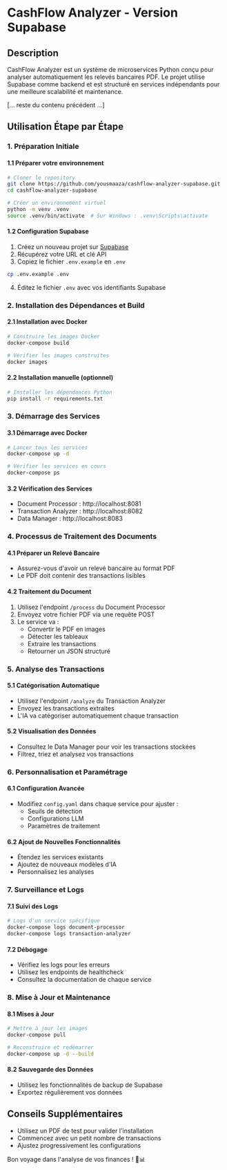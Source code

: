 # CashFlow Analyzer - Version Supabase

## Description
CashFlow Analyzer est un système de microservices Python conçu pour analyser automatiquement les relevés bancaires PDF. Le projet utilise Supabase comme backend et est structuré en services indépendants pour une meilleure scalabilité et maintenance.

[... reste du contenu précédent ...]

## Utilisation Étape par Étape

### 1. Préparation Initiale

#### 1.1 Préparer votre environnement
```bash
# Cloner le repository
git clone https://github.com/yousmaaza/cashflow-analyzer-supabase.git
cd cashflow-analyzer-supabase

# Créer un environnement virtuel
python -m venv .venv
source .venv/bin/activate  # Sur Windows : .venv\Scripts\activate
```

#### 1.2 Configuration Supabase
1. Créez un nouveau projet sur [Supabase](https://supabase.com/)
2. Récupérez votre URL et clé API
3. Copiez le fichier `.env.example` en `.env`
```bash
cp .env.example .env
```
4. Éditez le fichier `.env` avec vos identifiants Supabase

### 2. Installation des Dépendances et Build

#### 2.1 Installation avec Docker
```bash
# Construire les images Docker
docker-compose build

# Vérifier les images construites
docker images
```

#### 2.2 Installation manuelle (optionnel)
```bash
# Installer les dépendances Python
pip install -r requirements.txt
```

### 3. Démarrage des Services

#### 3.1 Démarrage avec Docker
```bash
# Lancer tous les services
docker-compose up -d

# Vérifier les services en cours
docker-compose ps
```

#### 3.2 Vérification des Services
- Document Processor : http://localhost:8081
- Transaction Analyzer : http://localhost:8082
- Data Manager : http://localhost:8083

### 4. Processus de Traitement des Documents

#### 4.1 Préparer un Relevé Bancaire
- Assurez-vous d'avoir un relevé bancaire au format PDF
- Le PDF doit contenir des transactions lisibles

#### 4.2 Traitement du Document
1. Utilisez l'endpoint `/process` du Document Processor
2. Envoyez votre fichier PDF via une requête POST
3. Le service va :
   - Convertir le PDF en images
   - Détecter les tableaux
   - Extraire les transactions
   - Retourner un JSON structuré

### 5. Analyse des Transactions

#### 5.1 Catégorisation Automatique
- Utilisez l'endpoint `/analyze` du Transaction Analyzer
- Envoyez les transactions extraites
- L'IA va catégoriser automatiquement chaque transaction

#### 5.2 Visualisation des Données
- Consultez le Data Manager pour voir les transactions stockées
- Filtrez, triez et analysez vos transactions

### 6. Personnalisation et Paramétrage

#### 6.1 Configuration Avancée
- Modifiez `config.yaml` dans chaque service pour ajuster :
  - Seuils de détection
  - Configurations LLM
  - Paramètres de traitement

#### 6.2 Ajout de Nouvelles Fonctionnalités
- Étendez les services existants
- Ajoutez de nouveaux modèles d'IA
- Personnalisez les analyses

### 7. Surveillance et Logs

#### 7.1 Suivi des Logs
```bash
# Logs d'un service spécifique
docker-compose logs document-processor
docker-compose logs transaction-analyzer
```

#### 7.2 Débogage
- Vérifiez les logs pour les erreurs
- Utilisez les endpoints de healthcheck
- Consultez la documentation de chaque service

### 8. Mise à Jour et Maintenance

#### 8.1 Mises à Jour
```bash
# Mettre à jour les images
docker-compose pull

# Reconstruire et redémarrer
docker-compose up -d --build
```

#### 8.2 Sauvegarde des Données
- Utilisez les fonctionnalités de backup de Supabase
- Exportez régulièrement vos données

## Conseils Supplémentaires

- Utilisez un PDF de test pour valider l'installation
- Commencez avec un petit nombre de transactions
- Ajustez progressivement les configurations

Bon voyage dans l'analyse de vos finances ! 🚀📊